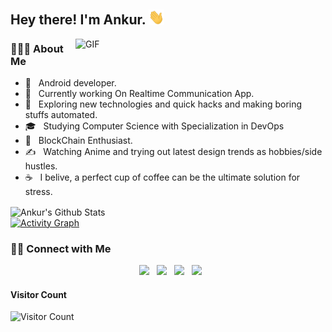 <h2> Hey there! I'm Ankur. <img src="https://github.com/Ankursehrawat15/Ankursehrawat15/blob/master/Images_Giphy/Hi.gif" width="25"></h2>

<img align="right" alt="GIF" src="https://github.com/Ankursehrawat15/Ankursehrawat15/blob/master/Images_Giphy/gif4.gif" width="400"/>

<h3> 👨🏻‍💻 About Me </h3>

- 💼 &nbsp; Android developer.
- 🔭 &nbsp; Currently working On Realtime Communication App. 
- 🤔 &nbsp; Exploring new technologies and quick hacks and making boring stuffs automated.
- 🎓 &nbsp; Studying Computer Science with Specialization in DevOps
- 🌱 &nbsp; BlockChain Enthusiast. 
- ✍️ &nbsp; Watching Anime and trying out latest design trends as hobbies/side hustles.
- ☕ &nbsp; I belive, a perfect cup of coffee can be the ultimate solution for stress. 

<img align="center" src="https://github-readme-stats.vercel.app/api?username=ankursehrawat15&include_all_commits=true&count_private=true&show_icons=true&line_height=20&title_color=7A7ADB&icon_color=2234AE&text_color=D3D3D3&bg_color=0,000000,130F40" alt="Ankur's Github Stats">

<br>
<a href="https://github.com/Ankursehrawat15"><img alt="Activity Graph" src="https://activity-graph.herokuapp.com/graph?username=ankursehrawat15&bg_color=1F222E&color=F8D866&line=F85D7F&point=FFFFFF&hide_border=true" /></a>
</br>
  
  <h3> 🤝🏻 Connect with Me </h3>

<p align="center">
&nbsp; <a href="https://www.linkedin.com/in/ankur-sehrawat-312b961a3/" target="_blank" rel="noopener noreferrer"><img src="https://img.icons8.com/plasticine/100/000000/linkedin.png" width="50" /></a>
&nbsp; <a href="mailto:ankursherawat15@gmail.com" target="_blank" rel="noopener noreferrer"><img src="https://img.icons8.com/plasticine/100/000000/gmail.png"  width="50" /></a>
&nbsp; <a href="https://twitter.com/AnkurSehrawat15" target="_blank" rel="noopener noreferrer"><img src="https://img.icons8.com/plasticine/100/000000/twitter.png" width="50" /></a>  
&nbsp; <a href="https://www.instagram.com/meankursehrawat/" target="_blank" rel="noopener noreferrer"><img src="https://img.icons8.com/plasticine/100/000000/instagram-new.png" width="50" /></a>  
</p>
  
  #### **Visitor Count**
 ![Visitor Count](https://profile-counter.glitch.me/{ankursehrawat15}/count.svg)

